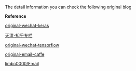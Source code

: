 
The detail information you can check the following original blog


**Reference**

[original-wechat-keras](https://github.com/QuantumLiu/wechat_callback)

[天清-知乎专栏](https://zhuanlan.zhihu.com/p/25670072)


[original-wechat-tensorflow](https://zhuanlan.zhihu.com/p/25597975)

[original-email-caffe](https://zhuanlan.zhihu.com/p/25767465)

[limbo0000/Email](https://github.com/limbo0000/Email)



